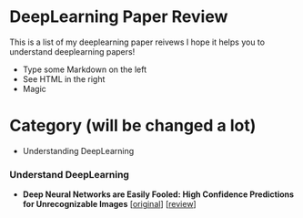 # DeepLearning Paper Review

This is a list of my deeplearning paper reivews I hope it helps you to understand deeplearning papers! 


  - Type some Markdown on the left
  - See HTML in the right
  - Magic

# Category (will be changed a lot)

  - Understanding DeepLearning

### Understand DeepLearning
- **Deep Neural Networks are Easily Fooled: High Confidence Predictions for Unrecognizable Images** [[original](https://arxiv.org/abs/1412.1897)] [[review](https://github.com/hygoni/paper-review/blob/master/Understanding/Deep_Neural_Networks_are_Easily_Fooled_High_Confidence_Predictions_for_Unrecognizable_Images.md)]

